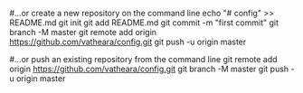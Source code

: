 #…or create a new repository on the command line
echo "# config" >> README.md
git init
git add README.md
git commit -m "first commit"
git branch -M master
git remote add origin https://github.com/vatheara/config.git
git push -u origin master

#…or push an existing repository from the command line
git remote add origin https://github.com/vatheara/config.git
git branch -M master
git push -u origin master
